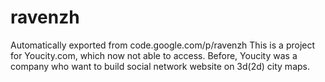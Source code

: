 # ravenzh
Automatically exported from code.google.com/p/ravenzh
This is a project for Youcity.com, which now not able to access. Before, Youcity was a company who want to build social 
network website on 3d(2d) city maps. 
